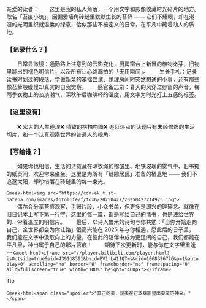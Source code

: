 <!-- ##{"timestamp":1746057600}## -->
亲爱的读者：​
&emsp;&emsp;这里是我的私人角落，一个用文字和影像收藏时光碎片的地方。取名「苔痕小筑」，因偏爱墙角砖缝里默默生长的苔藓 —— 它们不耀眼，却在潮湿的光阴里织就温柔的绿意，恰似那些不被定义的日常，在平凡中藏着动人的质地。​
### 【记录什么？】​
&emsp;&emsp;日常显微镜：通勤路上注意到的云影变化，厨房窗台上新冒的植物嫩芽，旧物里翻出的褪色明信片，以及所有让心跳漏拍的「无用瞬间」。​
&emsp;&emsp;生长手札：记录读书时划过的段落、学做新菜的笨拙尝试、整理房间时突然想通的小事，还有那些像苔藓般缓慢却真实的自我觉察。​
&emsp;&emsp;感官备忘录：春天的风穿过纱窗的声音，梅雨季衣物上的淡淡潮气，深秋午后咖啡杯的温度，用文字为时光打上五感的标签。​
### 【这里没有】​
&emsp;&emsp;❌ 宏大的人生道理❌ 精致的摆拍构图❌ 追赶热点的话题只有未经修饰的生活切片，和一个认真观察世界的普通人的视角。​
### 【写给谁？】​
&emsp;&emsp;如果你也相信，生活的诗意藏在晾衣绳的褶皱里、地铁玻璃的雾气中、旧书摊的纸页间，欢迎常来坐坐。这里是为所有「缝隙居民」准备的栖息地 —— 我们不追逐太阳，却珍惜落在砖缝里的每一束光。​

`Gmeek-html<img src="https://cdn-ak.f.st-hatena.com/images/fotolife/f/fox6/20250427/20250427214923.jpg">`&emsp;&emsp;
&emsp;&emsp;偶尔会分享苔痕观察、手账片段、小众书单，但更多是即兴的碎碎念。就像在旧日记本上写下第一行字，这里的每一篇，都是写给自己的情书，也是递给世界的、带着温度的明信片。​
&emsp;&emsp;最后，以诗人鲁米的诗句与你共勉：「当你开始走向自己，全世界都会为你让路」很高兴能在 2025 年与你相遇，愿此后的日子里，我们能在文字中汲取向上的力量，在彼此的陪伴中成为更辽阔的自己，我们都能在平凡里，种出属于自己的那片苔痕！
&emsp;&emsp;期待下次更新时，能与你在文字里重逢～
`Gmeek-html<iframe src="//player.bilibili.com/player.html?isOutside=true&aid=439118391&bvid=BV1rL411Q7ws&cid=1068326726&p=1&autoplay=0" scrolling="no" border="0" frameborder="no" framespacing="0" allowfullscreen="true" width="100%" height="460px"></iframe>`
> [!TIP]
> `Gmeek-html<span class="spoiler">"真正的美，是美在它本身能显出奕奕的神采。"</span>`